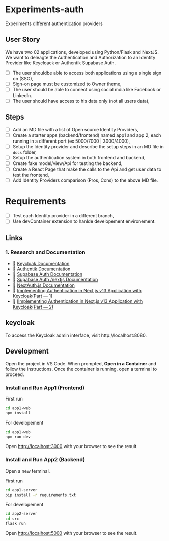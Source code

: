 # Experiments-auth
Experiments different authentication providers

## User Story
We have two 02 applications, developed using Python/Flask and NextJS. We want to deleagte the Authentication and Authorization to an Identity Provider like Keycloack or Authentik Supabase Auth.
- [ ] The user shouldbe able to access both applications using a single sign on (SSO),
- [ ] Sign-on page must be customized to Owner theme,
- [ ] The user should be able to connect using social mdia like Facebook or LinkedIn.
- [ ] The user should have access to his data only (not all users data),

## Steps 
- [ ] Add an MD file with a list of Open source Identity Providers,
- [ ] Create a starter apps (backend/frontend) named app1 and app 2, each running in a different port (ex 5000/7000 | 3000/4000), 
- [ ] Setup the Identity provider and describe the setup steps in an MD file in `docs` folder,
- [ ] Setup the authentication system in both frontend and backend,
- [ ] Create fake model/view/Api for testing the backend,
- [ ] Create a React Page that make the calls to the Api and get user data to test the frontend,
- [ ] Add Identity Providers comparison (Pros, Cons) to the above MD file.

# Requirements 
- [ ] Test each Identity provider in a different branch,
- [ ] Use devContainer extension to hanlde developement environement.

## Links

### 1. Research and Documentation 
  - 📄 [Keycloak Documentation](https://www.keycloak.org/documentation)
  - 📄 [Authentik Documentation](https://goauthentik.io/docs)
  - 📄 [Supabase Auth Documentation](https://supabase.com/docs/guides/auth)
  - 📄 [Supabase Auth /nextjs Documentation ](https://supabase.com/docs/guides/auth/quickstarts/nextjs)
  - 📄 [NextAuth.js Documentation](https://next-auth.js.org/providers/keycloak)
  - 📄 [Implementing Authentication in Next.js v13 Application with Keycloak(Part — 1)](https://medium.com/inspiredbrilliance/implementing-authentication-in-next-js-v13-application-with-keycloak-part-1-f4817c53c7ef)
  - 📄 [IImplementing Authentication in Next.js v13 Application with Keycloak(Part — 2)](https://medium.com/inspiredbrilliance/implementing-authentication-in-next-js-v13-application-with-keycloak-part-2-6f68406bb3b5)

## keycloak 

To access the Keycloak admin interface, visit http://localhost:8080.

## Development

Open the project in VS Code.
When prompted, **Open in a Container** and follow the instructions.
Once the container is running, open a terminal to proceed.

### Install and Run App1 (Frontend)

First run
```bash
cd app1-web
npm install
```

For developement 
```bash
cd app1-web
npm run dev
```
Open [http://localhost:3000](http://localhost:3000) with your browser to see the result.

### Install and Run App2 (Backend)
Open a new terminal.

First run
```bash
cd app1-server
pip install -r requirements.txt
```

For developement 
```bash
cd app2-server
cd src
flask run 
```
Open [http://localhost:5000](http://localhost:5000) with your browser to see the result.





